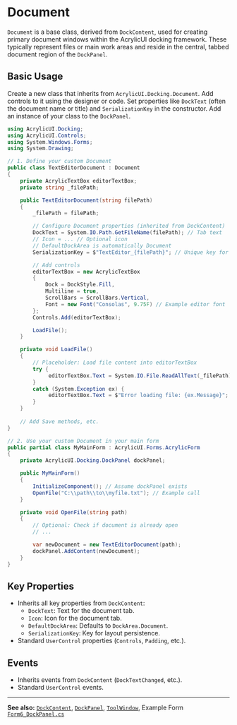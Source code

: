 # Document

`Document` is a base class, derived from `DockContent`, used for creating primary document windows within the AcrylicUI docking framework. These typically represent files or main work areas and reside in the central, tabbed document region of the `DockPanel`.

## Basic Usage

Create a new class that inherits from `AcrylicUI.Docking.Document`. Add controls to it using the designer or code. Set properties like `DockText` (often the document name or title) and `SerializationKey` in the constructor. Add an instance of your class to the `DockPanel`.

```csharp
using AcrylicUI.Docking;
using AcrylicUI.Controls;
using System.Windows.Forms;
using System.Drawing;

// 1. Define your custom Document
public class TextEditorDocument : Document
{
    private AcrylicTextBox editorTextBox;
    private string _filePath;

    public TextEditorDocument(string filePath)
    {
        _filePath = filePath;

        // Configure Document properties (inherited from DockContent)
        DockText = System.IO.Path.GetFileName(filePath); // Tab text
        // Icon = ... // Optional icon
        // DefaultDockArea is automatically Document
        SerializationKey = $"TextEditor_{filePath}"; // Unique key for layout saving

        // Add controls
        editorTextBox = new AcrylicTextBox
        {
            Dock = DockStyle.Fill,
            Multiline = true,
            ScrollBars = ScrollBars.Vertical,
            Font = new Font("Consolas", 9.75F) // Example editor font
        };
        Controls.Add(editorTextBox);

        LoadFile();
    }

    private void LoadFile()
    {
        // Placeholder: Load file content into editorTextBox
        try { 
             editorTextBox.Text = System.IO.File.ReadAllText(_filePath); 
        }
        catch (System.Exception ex) {
             editorTextBox.Text = $"Error loading file: {ex.Message}";
        }
    }
    
    // Add Save methods, etc.
}

// 2. Use your custom Document in your main form
public partial class MyMainForm : AcrylicUI.Forms.AcrylicForm
{
    private AcrylicUI.Docking.DockPanel dockPanel;

    public MyMainForm()
    {
        InitializeComponent(); // Assume dockPanel exists
        OpenFile("C:\\path\\to\\myfile.txt"); // Example call
    }

    private void OpenFile(string path)
    {
        // Optional: Check if document is already open
        // ... 

        var newDocument = new TextEditorDocument(path);
        dockPanel.AddContent(newDocument);
    }
}
```

## Key Properties

*   Inherits all key properties from `DockContent`:
    *   `DockText`: Text for the document tab.
    *   `Icon`: Icon for the document tab.
    *   `DefaultDockArea`: Defaults to `DockArea.Document`.
    *   `SerializationKey`: Key for layout persistence.
*   Standard `UserControl` properties (`Controls`, `Padding`, etc.).

## Events

*   Inherits events from `DockContent` (`DockTextChanged`, etc.).
*   Standard `UserControl` events.

---

**See also:** [`DockContent`](DockContent.md), [`DockPanel`](DockPanel.md), [`ToolWindow`](ToolWindow.md), Example Form [`Form6_DockPanel.cs`](../../Examples/Form6_DockPanel.cs) 